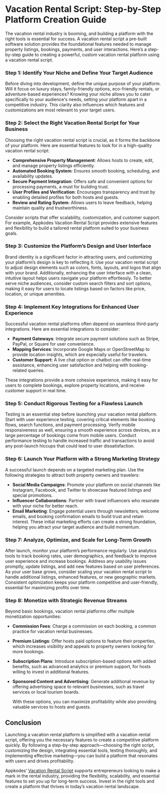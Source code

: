 # Vacation Rental Script: Step-by-Step Platform Creation Guide

The vacation rental industry is booming, and building a platform with the right tools is essential for success. A vacation rental script a pre-built software solution provides the foundational features needed to manage property listings, bookings, payments, and user interactions. Here’s a step-by-step guide to creating a powerful, custom vacation rental platform using a vacation rental script.

### Step 1: Identify Your Niche and Define Your Target Audience
Before diving into development, define the unique purpose of your platform. Will it focus on luxury stays, family-friendly options, eco-friendly rentals, or adventure-based experiences? Knowing your niche allows you to cater specifically to your audience's needs, setting your platform apart in a competitive industry. This clarity also influences which features and customizations are most relevant to your target users.

### Step 2: Select the Right Vacation Rental Script for Your Business
Choosing the right vacation rental script is crucial, as it forms the backbone of your platform. Here are essential features to look for in a high-quality vacation rental script:

- **Comprehensive Property Management**: Allows hosts to create, edit, and manage property listings efficiently.
- **Automated Booking System**: Ensures smooth booking, scheduling, and availability updates.
- **Secure Payment Integration**: Offers safe and convenient options for processing payments, a must for building trust.
- **User Profiles and Verification**: Encourages transparency and trust by enabling detailed profiles for both hosts and guests.
- **Review and Rating System**: Allows users to leave feedback, helping maintain quality and trustworthiness.

Consider scripts that offer scalability, customization, and customer support. For example, Appkodes Vacation Rental Script provides extensive features and flexibility to build a tailored rental platform suited to your business goals.

### Step 3: Customize the Platform’s Design and User Interface
Brand identity is a significant factor in attracting users, and customizing your platform’s design is key to reflecting it. Use your vacation rental script to adjust design elements such as colors, fonts, layouts, and logos that align with your brand. Additionally, enhancing the user interface with a clean, intuitive layout helps users navigate your platform effortlessly. To better serve niche audiences, consider custom search filters and sort options, making it easy for users to locate listings based on factors like price, location, or unique amenities.

### Step 4: Implement Key Integrations for Enhanced User Experience
Successful vacation rental platforms often depend on seamless third-party integrations. Here are essential integrations to consider:

- **Payment Gateways**: Integrate secure payment solutions such as Stripe, PayPal, or Square for user convenience.
- **Mapping Services**: Incorporate Google Maps or OpenStreetMap to provide location insights, which are especially useful for travelers.
- **Customer Support**: A live chat option or chatbot can offer real-time assistance, enhancing user satisfaction and helping with booking-related queries.

These integrations provide a more cohesive experience, making it easy for users to complete bookings, explore property locations, and receive customer support in real time.

### Step 5: Conduct Rigorous Testing for a Flawless Launch
Testing is an essential step before launching your vacation rental platform. Start with user experience testing, covering critical elements like booking flows, search functions, and payment processing. Verify mobile responsiveness as well, ensuring a smooth experience across devices, as a large percentage of bookings come from mobile users. Conduct performance testing to handle increased traffic and transactions to avoid any post-launch hiccups that could lead to user dissatisfaction.

### Step 6: Launch Your Platform with a Strong Marketing Strategy
A successful launch depends on a targeted marketing plan. Use the following strategies to attract both property owners and travelers:

- **Social Media Campaigns**: Promote your platform on social channels like Instagram, Facebook, and Twitter to showcase featured listings and special promotions.
- **Influencer Collaborations**: Partner with travel influencers who resonate with your niche for better reach.
- **Email Marketing**: Engage potential users through newsletters, welcome emails, and booking confirmation emails to build trust and retain interest.
These initial marketing efforts can create a strong foundation, helping you attract your target audience and build momentum.

### Step 7: Analyze, Optimize, and Scale for Long-Term Growth
After launch, monitor your platform’s performance regularly. Use analytics tools to track booking rates, user demographics, and feedback to improve user experience and increase bookings. Address any usability issues promptly, update listings, and add new features based on user preferences. As your user base grows, consider scaling your vacation rental script to handle additional listings, enhanced features, or new geographic markets. Consistent optimization keeps your platform competitive and user-friendly, essential for maximizing profits over time.

### Step 8: Monetize with Strategic Revenue Streams
Beyond basic bookings, vacation rental platforms offer multiple monetization opportunities:

- **Commission Fees**: Charge a commission on each booking, a common practice for vacation rental businesses.
- **Premium Listings**: Offer hosts paid options to feature their properties, which increases visibility and appeals to property owners looking for more bookings.
- **Subscription Plans**: Introduce subscription-based options with added benefits, such as advanced analytics or premium support, for hosts willing to invest in additional features.
- **Sponsored Content and Advertising**: Generate additional revenue by offering advertising space to relevant businesses, such as travel services or local tourism boards.

  With these options, you can maximize profitability while also providing valuable services to hosts and guests.

## Conclusion
Launching a vacation rental platform is simplified with a vacation rental script, offering you the necessary features to create a competitive platform quickly. By following a step-by-step approach—choosing the right script, customizing the design, integrating essential tools, testing thoroughly, and implementing effective marketing—you can build a platform that resonates with users and drives profitability.

Appkodes’ [Vacation Rental Script](https://appkodes.com/vacation-rental-script/) supports entrepreneurs looking to make a mark in the rental industry, providing the flexibility, scalability, and essential features to set you up for long-term success. Invest in the right tools and create a platform that thrives in today’s vacation rental landscape.
